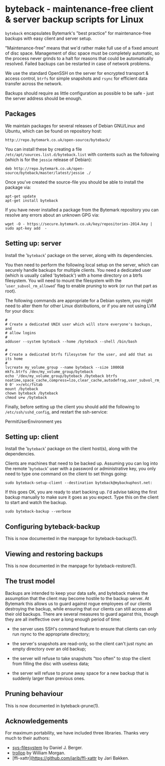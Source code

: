 byteback - maintenance-free client & server backup scripts for Linux
====================================================================

`byteback` encapsulates Bytemark's "best practice" for maintenance-free backups
with easy client and server setup.

"Maintenance-free" means that we'd rather make full use of a fixed amount of disc space.  Management of disc space must be completely automatic, so the process never grinds to a halt for reasons that could be automatically resolved.  Failed backups can be restarted in case of network problems.

We use the standard OpenSSH on the server for encrypted transport & access control, `btrfs` for simple snapshots and `rsync` for efficient data transfer across the network.

Backups should require as little configuration as possible to be safe - just the server address should be enough.


Packages
--------

We maintain packages for several releases of Debian GNU/Linux and Ubuntu, which can be found on repository host:

    http://repo.bytemark.co.uk/open-source/byteback/

You can install these by creating a file `/etc/apt/sources.list.d/byteback.list` with contents such as the following (which is for the `jessie` release of Debian):

    deb http://repo.bytemark.co.uk/open-source/byteback/master/latest/jessie ./

Once you've created the source-file you should be able to install the package via:

    apt-get update
    apt-get install byteback

If you have never installed a package from the Bytemark repository you can resolve any errors about an unknown GPG via:

    wget -O - https://secure.bytemark.co.uk/key/repositories-2014.key | sudo apt-key add  -


Setting up: server
------------------
Install the '`byteback`' package on the server, along with its dependencies.

You then need to perform the following local setup on the server, which can securely handle backups for multiple clients.  You need a dedicated user (which is usually called 'byteback') with a home directory on a btrfs filesystem.  You will need to mount the filesystem with the '`user_subvol_rm_allowed`' flag to enable pruning to work (or run that part as root).

The following commands are appropriate for a Debian system, you might need to alter them for other Linux distributions, or if you are not using LVM for your discs:

    #
    # Create a dedicated UNIX user which will store everyone's backups, and
    # allow logins
    #
    adduser --system byteback --home /byteback --shell /bin/bash

    #
    # Create a dedicated btrfs filesystem for the user, and add that as its home
    #
    lvcreate my_volume_group --name byteback --size 1000GB
    mkfs.btrfs /dev/my_volume_group/byteback
    echo '/dev/my_volume_group/byteback /byteback btrfs noatime,space_cache,compress=lzo,clear_cache,autodefrag,user_subvol_rm_allowed 0 0' >>/etc/fstab
    mount /byteback
    chown byteback /byteback
    chmod u+w /byteback

Finally, before setting up the client you should add the following to `/etc/ssh/sshd_config`, and restart the ssh-service:

  PermitUserEnvironment yes


Setting up: client
------------------

Install the '`byteback`' package on the client host(s), along with the dependencies.

Clients are machines that need to be backed up.  Assuming you can log into the remote '`byteback`' user with a password or administrative key, you only need to type one command on the client to set things going:

    sudo byteback-setup-client --destination byteback@mybackuphost.net:

If this goes OK, you are ready to start backing up.  I'd advise taking the first backup manually to make sure it goes as you expect.  Type this on the client to start and watch the backup.

    sudo byteback-backup --verbose


Configuring byteback-backup
---------------------------

This is now documented in the manpage for byteback-backup(1).


Viewing and restoring backups
-----------------------------

This is now documented in the manpage for byteback-restore(1).


The trust model
---------------
Backups are intended to keep your data safe, and byteback makes the assumption that the client may become hostile to the backup server.  At Bytemark this allows us to guard against rogue employees of our clients destroying the backup, while ensuring that our clients can still access all their old backups.  There are several measures to guard against this, though they are all ineffective over a long enough period of time:

* the server uses SSH's command feature to ensure that clients can only run rsync to the appropriate directory;

* the server's snapshots are read-only, so the client can't just rsync an empty directory over an old backup;

* the server will refuse to take snapshots "too often" to stop the client from filling the disc with useless data;

* the server will refuse to prune away space for a new backup that is suddenly larger than previous ones.


Pruning behaviour
-----------------

This is now documented in byteback-prune(1).


Acknowledgements
----------------
For maximum portability, we have included three libraries.  Thanks very much to
their authors:

* [sys-filesystem](https://github.com/djberg96/sys-filesystem) by Daniel J. Berger.
* [trollop](https://github.com/wjessop/trollop) by William Morgan.
* [ffi-xattr](https://github.com/jarib/ffi-xattr by Jari Bakken.
